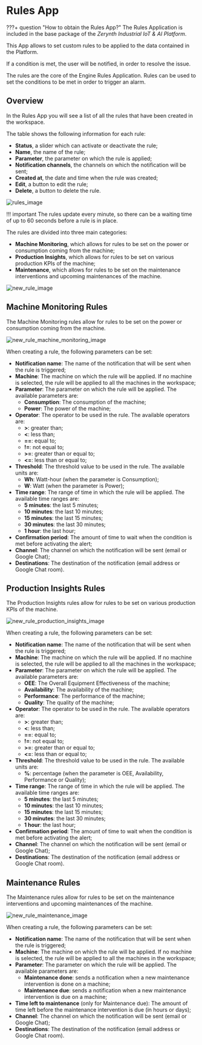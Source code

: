 # Rules App

???+ question "How to obtain the Rules App?"
  	The Rules Application is included in the base package of the _Zerynth Industrial IoT & AI Platform_. 

This App allows to set custom rules to be applied to the data contained in the Platform.

If a condition is met, the user will be notified, in order to resolve the issue.

The rules are the core of the Engine Rules Application. Rules can be used to set the conditions to be met in order to trigger an alarm.

## Overview

In the Rules App you will see a list of all the rules that have been created in the workspace.

The table shows the following information for each rule:

* **Status**, a slider which can activate or deactivate the rule;
* **Name**, the name of the rule;
* **Parameter**, the parameter on which the rule is applied;
* **Notification channels**, the channels on which the notification will be sent;
* **Created at**, the date and time when the rule was created;
* **Edit**, a button to edit the rule;
* **Delete**, a button to delete the rule.

![rules_image]

!!! important
		The rules update every minute, so there can be a waiting time of up to 60 seconds before a rule is in place.

The rules are divided into three main categories:

* **Machine Monitoring**, which allows for rules to be set on the power or consumption coming from the machine;
* **Production Insights**, which allows for rules to be set on various production KPIs of the machine;
* **Maintenance**, which allows for rules to be set on the maintenance interventions and upcoming maintenances of the machine.

![new_rule_image]

## Machine Monitoring Rules

The Machine Monitoring rules allow for rules to be set on the power or consumption coming from the machine.

![new_rule_machine_monitoring_image]

When creating a rule, the following parameters can be set:

* **Notification name**: The name of the notification that will be sent when the rule is triggered;
* **Machine**: The machine on which the rule will be applied. If no machine is selected, the rule will be applied to all the machines in the workspace;
* **Parameter**: The parameter on which the rule will be applied. The available parameters are:
	* **Consumption**: The consumption of the machine;
	* **Power**: The power of the machine;
* **Operator**: The operator to be used in the rule. The available operators are:
	* **>**: greater than;
	* **<**: less than;
	* **==**: equal to;
    * **!=**: not equal to;
    * **>=**: greater than or equal to;
    * **<=**: less than or equal to;
* **Threshold**: The threshold value to be used in the rule. The available units are:
	* **Wh**: Watt-hour (when the parameter is Consumption);
	* **W**: Watt (when the parameter is Power);
* **Time range**: The range of time in which the rule will be applied. The available time ranges are:
	* **5 minutes**: the last 5 minutes;
    * **10 minutes**: the last 10 minutes;
    * **15 minutes**: the last 15 minutes;
    * **30 minutes**: the last 30 minutes;
    * **1 hour**: the last hour;
* **Confirmation period**: The amount of time to wait when the condition is met before activating the alert;
* **Channel**: The channel on which the notification will be sent (email or Google Chat);
* **Destinations**: The destination of the notification (email address or Google Chat room).

## Production Insights Rules

The Production Insights rules allow for rules to be set on various production KPIs of the machine.

![new_rule_production_insights_image]

When creating a rule, the following parameters can be set:

* **Notification name**: The name of the notification that will be sent when the rule is triggered;
* **Machine**: The machine on which the rule will be applied. If no machine is selected, the rule will be applied to all the machines in the workspace;
* **Parameter**: The parameter on which the rule will be applied. The available parameters are:
	* **OEE**: The Overall Equipment Effectiveness of the machine;
	* **Availability**: The availability of the machine;
	* **Performance**: The performance of the machine;
	* **Quality**: The quality of the machine;
* **Operator**: The operator to be used in the rule. The available operators are:
	* **>**: greater than;
	* **<**: less than;
	* **==**: equal to;
	* **!=**: not equal to;
	* **>=**: greater than or equal to;
	* **<=**: less than or equal to;
* **Threshold**: The threshold value to be used in the rule. The available units are:
	* **%**: percentage (when the parameter is OEE, Availability, Performance or Quality);
* **Time range**: The range of time in which the rule will be applied. The available time ranges are:
	* **5 minutes**: the last 5 minutes;
	* **10 minutes**: the last 10 minutes;
	* **15 minutes**: the last 15 minutes;
	* **30 minutes**: the last 30 minutes;
	* **1 hour**: the last hour;
* **Confirmation period**: The amount of time to wait when the condition is met before activating the alert;
* **Channel**: The channel on which the notification will be sent (email or Google Chat);
* **Destinations**: The destination of the notification (email address or Google Chat room).

## Maintenance Rules

The Maintenance rules allow for rules to be set on the maintenance interventions and upcoming maintenances of the machine.

![new_rule_maintenance_image]

When creating a rule, the following parameters can be set:

* **Notification name**: The name of the notification that will be sent when the rule is triggered;
* **Machine**: The machine on which the rule will be applied. If no machine is selected, the rule will be applied to all the machines in the workspace;
* **Parameter**: The parameter on which the rule will be applied. The available parameters are:
	* **Maintenance done**: sends a notification when a new maintenance intervention is done on a machine;
	* **Maintenance due**: sends a notification when a new maintenance intervention is due on a machine;
* **Time left to maintenance** (only for Maintenance due): The amount of time left before the maintenance intervention is due (in hours or days);
* **Channel**: The channel on which the notification will be sent (email or Google Chat);
* **Destinations**: The destination of the notification (email address or Google Chat room).


[//]: # (Images)

[rules_image]: ../../img/Rules/Rules.png
[new_rule_image]: ../../img/Rules/NewRule.png
[new_rule_machine_monitoring_image]: ../../img/Rules/NewRuleMachineMonitoring.png
[new_rule_production_insights_image]: ../../img/Rules/NewRuleProductionInsights.png
[new_rule_maintenance_image]: ../../img/Rules/NewRuleMaintenance.png
[edit_rule_image]: ../../img/Rules/EditRule.png
[delete_rule_image]: ../../img/Rules/DeleteRule.png